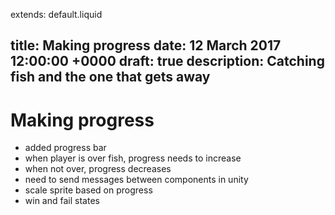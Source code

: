 extends: default.liquid

title: Making progress
date: 12 March 2017 12:00:00 +0000
draft: true
description: Catching fish and the one that gets away
---

# Making progress

- added progress bar
- when player is over fish, progress needs to increase
- when not over, progress decreases
- need to send messages between components in unity
- scale sprite based on progress
- win and fail states
